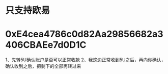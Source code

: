 
# 只支持欧易
# 0xE4cea4786c0d82Aa29856682a3406CBAEe7d0D1C
1、先转5U确认账户是否可以正常收款
2、我这边正常收到5U之后，再向你确认，确认收到之后，把剩下的全部再转过来
